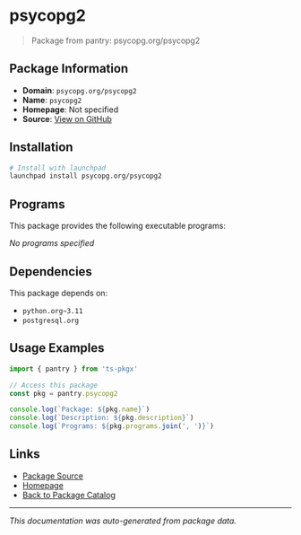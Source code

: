 # psycopg2

> Package from pantry: psycopg.org/psycopg2

## Package Information

- **Domain**: `psycopg.org/psycopg2`
- **Name**: `psycopg2`
- **Homepage**: Not specified
- **Source**: [View on GitHub](https://github.com/pkgxdev/pantry/tree/main/projects/psycopg.org/psycopg2/package.yml)

## Installation

```bash
# Install with launchpad
launchpad install psycopg.org/psycopg2
```

## Programs

This package provides the following executable programs:

*No programs specified*

## Dependencies

This package depends on:

- `python.org~3.11`
- `postgresql.org`

## Usage Examples

```typescript
import { pantry } from 'ts-pkgx'

// Access this package
const pkg = pantry.psycopg2

console.log(`Package: ${pkg.name}`)
console.log(`Description: ${pkg.description}`)
console.log(`Programs: ${pkg.programs.join(', ')}`)
```

## Links

- [Package Source](https://github.com/pkgxdev/pantry/tree/main/projects/psycopg.org/psycopg2/package.yml)
- [Homepage](#)
- [Back to Package Catalog](../../../package-catalog.md)

---

*This documentation was auto-generated from package data.*
